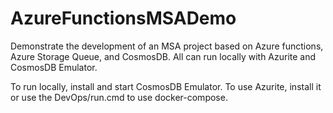 # AzureFunctionsMSADemo
Demonstrate the development of an MSA project based on Azure functions, Azure Storage Queue, and CosmosDB. All can run locally with Azurite and CosmosDB Emulator.

To run locally, install and start CosmosDB Emulator. To use Azurite, install it or use the DevOps/run.cmd to use docker-compose.